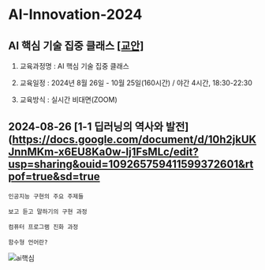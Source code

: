 # AI-Innovation-2024
## AI 핵심 기술 집중 클래스 [[교안]](https://docs.google.com/document/d/1mrVh8Az1XITXfFIho2IWXSCRRXDgcKfig7ZuBJgNS_0/edit?usp=sharing)


1. 교육과정명 : AI 핵심 기술 집중 클래스


2. 교육일정 : 2024년 8월 26일 - 10월 25일(160시간) / 야간 4시간, 18:30-22:30


3. 교육방식 : 실시간 비대면(ZOOM)


## 2024-08-26 [1-1 딥러닝의 역사와 발전](https://docs.google.com/document/d/10h2jkUKJnnMKm-x6EU8Ka0w-Ij1FsMLc/edit?usp=sharing&ouid=109265759411599372601&rtpof=true&sd=true


    인공지능 구현의 주요 주제들
    
    보고 듣고 말하기의 구현 과정
    
    컴퓨터 프로그램 진화 과정

    함수형 언어란?


![ai핵심](https://github.com/user-attachments/assets/d71a9e3b-aafa-40ac-9c12-acc48e813164)
